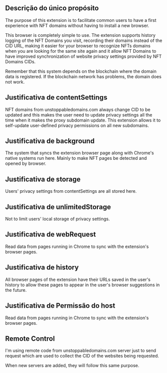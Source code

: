 ## Descrição do único propósito

The purpose of this extension is to facilitate common users to have a first experience with NFT domains without having to install a new browser.

This browser is completely simple to use. The extension supports history logging of the NFT Domains you visit, recording their domains instead of the CID URL, making it easier for your browser to recognize NFTs domains when you are looking for the same site again and it allow NFT Domains to have improved synchronization of website privacy settings provided by NFT Domains CIDs.

Remember that this system depends on the blockchain where the domain data is registered. If the blockchain network has problems, the domain does not work.

## Justificativa de contentSettings

NFT domains from unstoppabledomains.com always change CID to be updated and this makes the user need to update privacy settings all the time when it makes the proxy subdomain update. This extension allows it to self-update user-defined privacy permissions on all new subdomains.

## Justificativa de background

The system that syncs the extension browser page along with Chrome's native systems run here. Mainly to make NFT pages be detected and opened by browser.

## Justificativa de storage

Users' privacy settings from contentSettings are all stored here.

## Justificativa de unlimitedStorage

Not to limit users' local storage of privacy settings.


## Justificativa de webRequest

Read data from pages running in Chrome to sync with the extension's browser pages.


## Justificativa de history

All browser pages of the extension have their URLs saved in the user's history to allow these pages to appear in the user's browser suggestions in the future.

## Justificativa de Permissão do host

Read data from pages running in Chrome to sync with the extension's browser pages.

## Remote Control

I'm using remote code from unstoppabledomains.com server just to send request which are used to collect the CID of the websites being requested.

When new servers are added, they will follow this same purpose.